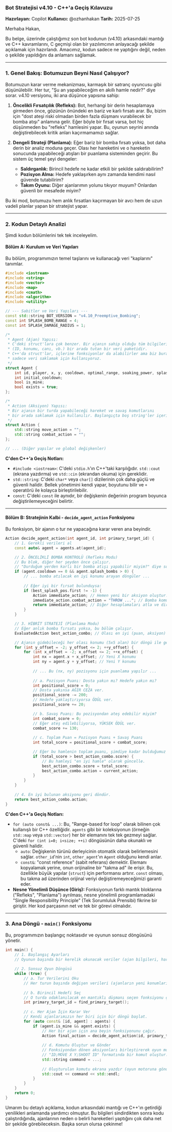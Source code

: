 ### **Bot Stratejisi v4.10 - C++'a Geçiş Kılavuzu**

**Hazırlayan:** Copilot
**Kullanıcı:** @ozhanhakan
**Tarih:** 2025-07-25

Merhaba Hakan,

Bu belge, üzerinde çalıştığımız son bot kodunun (v4.10) arkasındaki mantığı ve C++ kavramlarını, C geçmişi olan bir yazılımcının anlayacağı şekilde açıklamak için hazırlandı. Amacımız, kodun sadece ne yaptığını değil, neden o şekilde yapıldığını da anlamanı sağlamak.

---

### **1. Genel Bakış: Botumuzun Beyni Nasıl Çalışıyor?**

Botumuzun karar verme mekanizması, karmaşık bir satranç oyuncusu gibi düşünülebilir. Her tur, "Şu an yapabileceğim en akıllı hamle nedir?" diye sorar. v4.10 versiyonu, iki ana düşünce yapısına sahip:

1.  **Öncelikli Fırsatçılık (Refleks):** Bot, herhangi bir derin hesaplamaya girmeden önce, gözünün önündeki en bariz ve karlı fırsatı arar. Bu, bizim için "dost ateşi riski olmadan birden fazla düşmanı vurabilecek bir bomba atışı" anlamına gelir. Eğer böyle bir fırsat varsa, bot hiç düşünmeden bu "refleks" hamlesini yapar. Bu, oyunun seyrini anında değiştirebilecek kritik anları kaçırmamamızı sağlar.

2.  **Dengeli Strateji (Planlama):** Eğer bariz bir bomba fırsatı yoksa, bot daha derin bir analiz moduna geçer. Olası her hareketini ve o hareketin sonucunda yapabileceği atışları bir puanlama sisteminden geçirir. Bu sistem üç temel şeyi dengeler:
    *   **Saldırganlık:** Birincil hedefe ne kadar etkili bir şekilde saldırabilirim?
    *   **Pozisyon Alma:** Hedefe yaklaşırken aynı zamanda kendimi nasıl güvende tutabilirim?
    *   **Takım Oyunu:** Diğer ajanlarımın yolunu tıkıyor muyum? Onlardan güvenli bir mesafede miyim?

Bu iki mod, botumuzu hem anlık fırsatları kaçırmayan bir avcı hem de uzun vadeli planlar yapan bir stratejist yapar.

---

### **2. Kodun Detaylı Analizi**

Şimdi kodun bölümlerini tek tek inceleyelim.

#### **Bölüm A: Kurulum ve Veri Yapıları**

Bu bölüm, programımızın temel taşlarını ve kullanacağı veri "kaplarını" tanımlar.

```cpp
#include <iostream>
#include <string>
#include <vector>
#include <map>
#include <cmath>
#include <algorithm>
#include <utility>

// --- Sabitler ve Veri Yapıları ---
const std::string BOT_VERSION = "v4.10_Preemptive_Bombing";
const int SPLASH_BOMB_RANGE = 4;
const int SPLASH_DAMAGE_RADIUS = 1;

/*
 * Agent (Ajan) Yapısı:
 * C'deki struct'lara çok benzer. Bir ajanın sahip olduğu tüm bilgileri
 * (ID, konumu, canı, vb.) bir arada tutan bir veri paketidir.
 * C++'da struct'lar, içlerine fonksiyonlar da alabilirler ama biz burada
 * sadece veri saklamak için kullanıyoruz.
 */
struct Agent {
    int id, player, x, y, cooldown, optimal_range, soaking_power, splash_bombs, wetness;
    int initial_cooldown;
    bool is_mine;
    bool exists = true;
};

/*
 * Action (Aksiyon) Yapısı:
 * Bir ajanın bir turda yapabileceği hareket ve savaş komutlarını
 * bir arada saklamak için kullanılır. Başlangıçta boş string'ler içerir.
 */
struct Action {
    std::string move_action = "";
    std::string combat_action = "";
};

// ... (Diğer yapılar ve global değişkenler)
```

**C'den C++'a Geçiş Notları:**
*   `#include <iostream>`: C'deki `stdio.h`'ın C++'taki karşılığıdır. `std::cout` (ekrana yazdırma) ve `std::cin` (ekrandan okuma) için gereklidir.
*   `std::string`: C'deki `char*` veya `char[]` dizilerinin çok daha güçlü ve güvenli halidir. Bellek yönetimini kendi yapar, boyutunu bilir ve `+` operatörü ile kolayca birleştirilebilir.
*   `const`: C'deki `const` ile aynıdır, bir değişkenin değerinin program boyunca değiştirilemeyeceğini belirtir.

---

#### **Bölüm B: Stratejinin Kalbi - `decide_agent_action` Fonksiyonu**

Bu fonksiyon, bir ajanın o tur ne yapacağına karar veren ana beyindir.

```cpp
Action decide_agent_action(int agent_id, int primary_target_id) {
    // 1. Gerekli verileri al
    const auto& agent = agents.at(agent_id);

    // 2. ÖNCELİKLİ BOMBA KONTROLÜ (Refleks Modu)
    // Bu blok, diğer her şeyden önce çalışır.
    // "Durduğum yerden karlı bir bomba atışı yapabilir miyim?" diye sorar.
    if (agent.cooldown == 0 && agent.splash_bombs > 0) {
        // ... bomba atılacak en iyi konumu arayan döngüler ...
        
        // Eğer iyi bir fırsat bulunduysa:
        if (best_splash_pos.first != -1) {
            Action immediate_action; // Hemen yeni bir aksiyon oluştur.
            immediate_action.combat_action = "THROW ..."; // Bomba komutunu ata.
            return immediate_action; // Diğer hesaplamaları atla ve direkt bu aksiyonu döndür.
        }
    }

    // 3. HİBRİT STRATEJİ (Planlama Modu)
    // Eğer anlık bomba fırsatı yoksa, bu bölüm çalışır.
    EvaluatedAction best_action_combo; // Olası en iyi (puan, aksiyon) ikilisini saklar.

    // Ajanın gidebileceği her olası konumu (5x5 alan) bir döngü ile gez.
    for (int y_offset = -2; y_offset <= 2; ++y_offset) {
        for (int x_offset = -2; x_offset <= 2; ++x_offset) {
            int nx = agent.x + x_offset; // Yeni X konumu
            int ny = agent.y + y_offset; // Yeni Y konumu
            
            // ... Bu (nx, ny) pozisyonu için puanlama yapılır ...
            
            // a. Pozisyon Puanı: Dosta yakın mı? Hedefe yakın mı?
            int positional_score = 0;
            // Dosta yakınsa AĞIR CEZA ver.
            positional_score -= 200; 
            // Hedefe yaklaştırıyorsa ÖDÜL ver.
            positional_score += 20;

            // b. Savaş Puanı: Bu pozisyondan ateş edebilir miyim?
            int combat_score = 0;
            // Eğer ateş edilebiliyorsa, YÜKSEK ÖDÜL ver.
            combat_score += 130;
            
            // c. Toplam Puan = Pozisyon Puanı + Savaş Puanı
            int total_score = positional_score + combat_score;

            // Eğer bu hamlenin toplam puanı, şimdiye kadar bulduğumuz en iyi puandan yüksekse:
            if (total_score > best_action_combo.score) {
                // Bu hamleyi "en iyi hamle" olarak güncelle.
                best_action_combo.score = total_score;
                best_action_combo.action = current_action;
            }
        }
    }
    
    // 4. En iyi bulunan aksiyonu geri döndür.
    return best_action_combo.action;
}
```

**C'den C++'a Geçiş Notları:**
*   `for (auto const& ...)`: Bu, "Range-based for loop" olarak bilinen çok kullanışlı bir C++ özelliğidir. `agents` gibi bir koleksiyonun (örneğin `std::map` veya `std::vector`) her bir elemanını tek tek gezmeyi sağlar. C'deki `for (int i=0; i<size; ++i)` döngüsünün daha okunaklı ve güvenli halidir.
    *   `auto`: Değişkenin türünü derleyicinin otomatik olarak belirlemesini sağlar. `other_id`'nin `int`, `other_agent`'ın `Agent` olduğunu kendi anlar.
    *   `const&`: "const reference" (sabit referans) demektir. Elemanı kopyalamak yerine, onun orijinaline bir "takma ad" ile erişir. Bu, özellikle büyük yapılar (`struct`) için performansı artırır. `const` olması, bu takma ad üzerinden orijinal veriyi değiştiremeyeceğimizi garanti eder.
*   **Nesne Yönelimli Düşünce (Giriş):** Fonksiyonun farklı mantık bloklarına ("Refleks", "Planlama") ayrılması, nesne yönelimli programlamadaki "Single Responsibility Principle" (Tek Sorumluluk Prensibi) fikrine bir giriştir. Her kod parçasının net ve tek bir görevi olmalıdır.

---

### **3. Ana Döngü - `main()` Fonksiyonu**

Bu, programımızın başlangıç noktasıdır ve oyunun sonsuz döngüsünü yönetir.

```cpp
int main() {
    // 1. Başlangıç Ayarları
    // Oyunun başında bir kerelik okunacak veriler (ajan bilgileri, harita boyutu vb.)
    
    // 2. Sonsuz Oyun Döngüsü
    while (true) {
        // a. Tur Verilerini Oku
        // Her turun başında değişen verileri (ajanların yeni konumları, canları vb.) oku.
        
        // b. Birincil Hedefi Seç
        // O turda odaklanılacak en mantıklı düşmanı seçen fonksiyonu çağır.
        int primary_target_id = find_primary_target();
        
        // c. Her Ajan İçin Karar Ver
        // Kendi ajanlarımızın her biri için bir döngü başlat.
        for (auto const& [id, agent] : agents) {
            if (agent.is_mine && agent.exists) {
                // Her bir ajan için ana beyin fonksiyonunu çağır.
                Action final_action = decide_agent_action(id, primary_target_id);
                
                // d. Komutu Oluştur ve Gönder
                // Fonksiyondan dönen aksiyonları birleştirerek oyun motorunun anlayacağı
                // "ID;MOVE X Y;SHOOT ID" formatında bir komut oluştur.
                std::string command = ...;
                
                // Oluşturulan komutu ekrana yazdır (oyun motoruna gönder).
                std::cout << command << std::endl;
            }
        }
    }
    return 0;
}
```

Umarım bu detaylı açıklama, kodun arkasındaki mantığı ve C++'ın getirdiği yenilikleri anlamanda yardımcı olmuştur. Bu bilgileri sindirdikten sonra kodu çalıştırdığında, ajanlarının neden o belirli hareketleri yaptığını çok daha net bir şekilde görebileceksin. Başka sorun olursa çekinme!